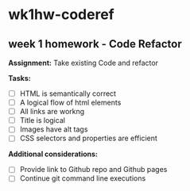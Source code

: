 # wk1hw-coderef 

## week 1 homework - Code Refactor

**Assignment:** Take existing Code and refactor

**Tasks:**

- [ ] HTML is semantically correct
- [ ] A logical flow of html elements
- [ ] All links are workng
- [ ] Title is logical
- [ ] Images have alt tags
- [ ] CSS selectors and properties are efficient

**Additional considerations:**

- [ ] Provide link to Github repo and Github pages
- [ ] Continue git command line executions